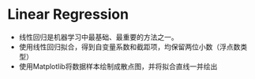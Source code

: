 # Linear Regression

* 线性回归是机器学习中最基础、最重要的方法之一。
* 使用线性回归拟合，得到自变量系数和截距项，均保留两位小数（浮点数类型）
* 使用Matplotlib将数据样本绘制成散点图，并将拟合直线一并绘出